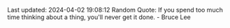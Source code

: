 Last updated: 2024-04-02 19:08:12
Random Quote: If you spend too much time thinking about a thing, you'll never get it done. - Bruce Lee